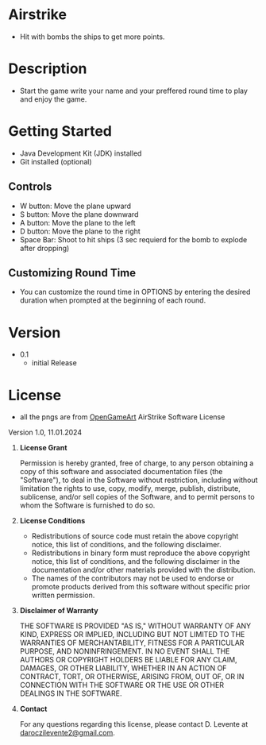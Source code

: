 # Airstrike

- Hit with bombs the ships to get more points.

# Description

- Start the game write your name and your preffered round time to play and enjoy the game.

# Getting Started
- Java Development Kit (JDK) installed
- Git installed (optional)

## Controls
- W button: Move the plane upward
- S button: Move the plane downward
- A button: Move the plane to the left
- D button: Move the plane to the right
- Space Bar: Shoot to hit ships (3 sec requierd for the bomb to explode after dropping)


## Customizing Round Time
- You can customize the round time in OPTIONS by entering the desired duration when prompted at the beginning of each round.


# Version
- 0.1
    - initial Release

# License

- all the pngs are from [OpenGameArt](https://opengameart.org/)
AirStrike Software License

Version 1.0, 11.01.2024

1. **License Grant**

   Permission is hereby granted, free of charge, to any person obtaining a copy of this software and associated documentation files (the "Software"), to deal in the Software without restriction, including without limitation the rights to use, copy, modify, merge, publish, distribute, sublicense, and/or sell copies of the Software, and to permit persons to whom the Software is furnished to do so.

2. **License Conditions**

   - Redistributions of source code must retain the above copyright notice, this list of conditions, and the following disclaimer.
   - Redistributions in binary form must reproduce the above copyright notice, this list of conditions, and the following disclaimer in the documentation and/or other materials provided with the distribution.
   - The names of the contributors may not be used to endorse or promote products derived from this software without specific prior written permission.

3. **Disclaimer of Warranty**

   THE SOFTWARE IS PROVIDED "AS IS," WITHOUT WARRANTY OF ANY KIND, EXPRESS OR IMPLIED, INCLUDING BUT NOT LIMITED TO THE WARRANTIES OF MERCHANTABILITY, FITNESS FOR A PARTICULAR PURPOSE, AND NONINFRINGEMENT. IN NO EVENT SHALL THE AUTHORS OR COPYRIGHT HOLDERS BE LIABLE FOR ANY CLAIM, DAMAGES, OR OTHER LIABILITY, WHETHER IN AN ACTION OF CONTRACT, TORT, OR OTHERWISE, ARISING FROM, OUT OF, OR IN CONNECTION WITH THE SOFTWARE OR THE USE OR OTHER DEALINGS IN THE SOFTWARE.

4. **Contact**

   For any questions regarding this license, please contact D. Levente at daroczilevente2@gmail.com.
